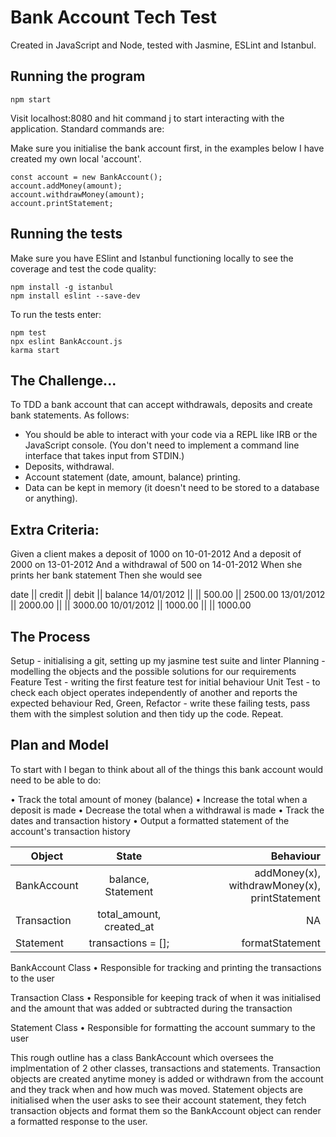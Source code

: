 # Bank Account Tech Test

Created in JavaScript and Node,  tested with Jasmine, ESLint and Istanbul.

## Running the program

```
npm start
```
Visit localhost:8080 and hit command j to start interacting with the application. Standard commands are:

Make sure you initialise the bank account first, in the examples below I have created my own local 'account'.

```
const account = new BankAccount();
account.addMoney(amount);
account.withdrawMoney(amount);
account.printStatement;
```

## Running the tests

Make sure you have ESlint and Istanbul functioning locally to see the coverage and test the code quality:

```
npm install -g istanbul
npm install eslint --save-dev
```

To run the tests enter:

```
npm test
npx eslint BankAccount.js
karma start
```

## The Challenge...

To TDD a bank account that can accept withdrawals, deposits and create bank statements. As follows:

* You should be able to interact with your code via a REPL like IRB or the JavaScript console. (You don't need to implement a command line interface that takes input from STDIN.)
* Deposits, withdrawal.
* Account statement (date, amount, balance) printing.
* Data can be kept in memory (it doesn't need to be stored to a database or anything).

## Extra Criteria:

Given a client makes a deposit of 1000 on 10-01-2012
And a deposit of 2000 on 13-01-2012
And a withdrawal of 500 on 14-01-2012
When she prints her bank statement
Then she would see

date || credit || debit || balance
14/01/2012 || || 500.00 || 2500.00
13/01/2012 || 2000.00 || || 3000.00
10/01/2012 || 1000.00 || || 1000.00


## The Process

Setup - initialising a git, setting up my jasmine test suite and linter
Planning - modelling the objects and the possible solutions for our requirements
Feature Test - writing the first feature test for initial behaviour
Unit Test - to check each object operates independently of another and reports the expected behaviour
Red, Green, Refactor - write these failing tests, pass them with the simplest solution and then tidy up the code. Repeat.

## Plan and Model

To start with I began to think about all of the things this bank account would need to be able to do:

• Track the total amount of money (balance) • Increase the total when a deposit is made • Decrease the total when a withdrawal is made • Track the dates and transaction history • Output a formatted statement of the account's transaction history

| Object     | State         | Behaviour |
| ------------- |:-------------:| -----:|
| BankAccount | balance, Statement | addMoney(x), withdrawMoney(x), printStatement  |
| Transaction | total_amount, created_at | NA |
| Statement | transactions = []; | formatStatement |

BankAccount Class
 • Responsible for tracking and printing the transactions to the user

Transaction Class
 • Responsible for keeping track of when it was initialised and the amount that was added or subtracted during the transaction

 Statement Class
 • Responsible for formatting the account summary to the user

This rough outline has a class BankAccount which oversees the implmentation of 2 other classes, transactions and statements. Transaction objects are created anytime money is added or withdrawn from the account and they track when and how much was moved. Statement objects are initialised when the user asks to see their account statement, they fetch transaction objects and format them so the BankAccount object can render a formatted response to the user.
